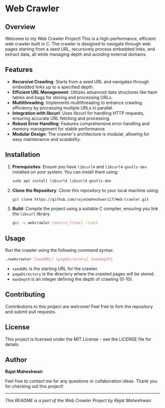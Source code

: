# Web Crawler

## Overview
Welcome to my Web Crawler Project! This is a high-performance, efficient web crawler built in C. The crawler is designed to navigate through web pages starting from a seed URL, recursively process embedded links, and extract data, all while managing depth and avoiding external domains.

## Features
- **Recursive Crawling**: Starts from a seed URL and navigates through embedded links up to a specified depth.
- **Efficient URL Management**: Utilizes advanced data structures like hash tables and bags for storing and processing URLs.
- **Multithreading**: Implements multithreading to enhance crawling efficiency by processing multiple URLs in parallel.
- **Integration with libcurl**: Uses libcurl for handling HTTP requests, ensuring accurate URL fetching and processing.
- **Robust Error Handling**: Features comprehensive error handling and memory management for stable performance.
- **Modular Design**: The crawler's architecture is modular, allowing for easy maintenance and scalability.

## Installation
1. **Prerequisites**: Ensure you have `libcurl4` and `libcurl4-gnutls-dev` installed on your system. You can install them using:
   ```bash
   sudo apt install libcurl4 libcurl4-gnutls-dev
   ```
2. **Clone the Repository**: Clone this repository to your local machine using:
   ```bash
   git clone https://github.com/rajatmaheshwari17/Web-Crawler.git
   ```
3. **Build**: Compile the project using a suitable C compiler, ensuring you link the `libcurl` library.
   ```bash
   gcc -o webcrawler [source_files] -lcurl
   ```

## Usage
Run the crawler using the following command syntax:
```bash
./webcrawler [seedURL] [pageDirectory] [maxDepth]
```
- `seedURL` is the starting URL for the crawler.
- `pageDirectory` is the directory where the crawled pages will be stored.
- `maxDepth` is an integer defining the depth of crawling (0-10).

## Contributing
Contributions to this project are welcome! Feel free to fork the repository and submit pull requests.

## License
This project is licensed under the MIT License - see the LICENSE file for details.

## Author
**Rajat Maheshwari**

Feel free to contact me for any questions or collaboration ideas. Thank you for checking out this project!

---

*This README is a part of the Web Crawler Project by Rajat Maheshwari.*
